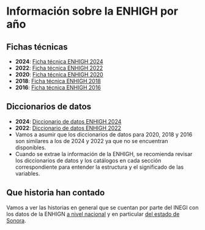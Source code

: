 
# Información sobre la ENHIGH por año

## Fichas técnicas

- **2024**: [Ficha técnica ENHIGH 2024](https://www.inegi.org.mx/app/descarga/ficha.html?tit=2848200&ag=0&f=csv)
- **2022**: [Ficha técnica ENHIGH 2022](https://www.inegi.org.mx/app/descarga/ficha.html?tit=1626216&ag=0&f=csv)
- **2020**: [Ficha técnica ENHIGH 2020](https://www.inegi.org.mx/app/descarga/ficha.html?tit=475731&ag=0&f=csv)
- **2018**: [Ficha técnica ENHIGH 2018](https://www.inegi.org.mx/app/descarga/ficha.html?tit=108437&ag=0&f=csv)
- **2016**: [Ficha técnica ENHIGH 2016](https://www.inegi.org.mx/app/descarga/ficha.html?tit=104543&ag=0&f=csv)

## Diccionarios de datos

- **2024**: [Diccionario de datos ENHIGH 2024](https://www.inegi.org.mx/rnm/index.php/catalog/1116/data-dictionary)
- **2022**: [Diccionario de datos ENHIGH 2022](https://www.inegi.org.mx/rnm/index.php/catalog/901/data-dictionary)
- Vamos a asumir que los diccionarios de datos para 2020, 2018 y 2016 son similares a los de 2024 y 2022 ya que no se encuentran disponibles.
- Cuando se extrae la información de la ENHIGH, se recomienda revisar los diccionarios de datos y los catálogos en cada sección correspondiente para entender la estructura y el significado de las variables.

## Que historia han contado

Vamos a ver las historias en general que se cuentan por parte del INEGI con los datos de la ENHIGN [a nivel nacional](https://www.inegi.org.mx/contenidos/programas/enigh/nc/2024/doc/enigh2024_ns_presentacion_resultados.pdf) y en particular [del estado de Sonora](https://www.inegi.org.mx/contenidos/programas/enigh/nc/2024/doc/enigh2024_ns_presentacion_resultados_son.pdf).

